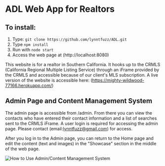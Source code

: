 # ADL Web App for Realtors

## To install:
1. Type: `git clone https://github.com/lynntfuzz/ADL.git`
2. Type `npm install`
3. Run with `node start`
4. Access the web page at (http://localhost:8080)




This website is for a realtor in Southern California. It hooks up to the CRMLS (California Regional Multiple Listing Service) through an iFrame provided by the CRMLS and accessible because of our client's MLS subscription. A live version of the website is accessible here: (https://mighty-wildwood-77166.herokuapp.com/)

## Admin Page and Content Management System
The admin page is accessible from /admin. From there you can view the contacts who have entered their contact information and a list of searches sent to the CRMLS iFrame. A user login is required for accessing the admin page. Please contact (email:lynntfuzz@gmail.com) for access.

After you log in to the Admin page, you can return to the Home page and edit the content (text and images) in the "Showcase" section in the middle of the web page. 

![How to Use Admin/Content Management System](https://media.giphy.com/media/d21hwjdgiQckIG2PLa/giphy.gif)


